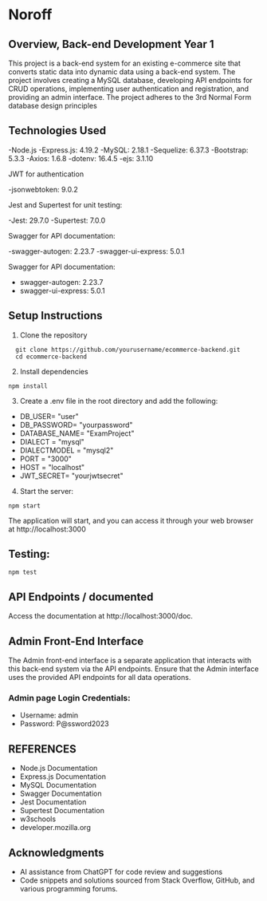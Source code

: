 # Noroff

## Overview, Back-end Development Year 1

This project is a back-end system for an existing e-commerce site that converts static data into dynamic data using a back-end system. The project involves creating a MySQL database, developing API endpoints for CRUD operations, implementing user authentication and registration, and providing an admin interface. The project adheres to the 3rd Normal Form database design principles

## Technologies Used

-Node.js
-Express.js: 4.19.2
-MySQL: 2.18.1
-Sequelize: 6.37.3
-Bootstrap: 5.3.3
-Axios: 1.6.8
-dotenv: 16.4.5
-ejs: 3.1.10

JWT for authentication

-jsonwebtoken: 9.0.2

Jest and Supertest for unit testing:

-Jest: 29.7.0
-Supertest: 7.0.0

Swagger for API documentation:

-swagger-autogen: 2.23.7
-swagger-ui-express: 5.0.1

Swagger for API documentation:

- swagger-autogen: 2.23.7
- swagger-ui-express: 5.0.1

## Setup Instructions

1. Clone the repository

```
  git clone https://github.com/yourusername/ecommerce-backend.git
  cd ecommerce-backend
```

2. Install dependencies

```
npm install
```

3. Create a .env file in the root directory and add the following:

- DB_USER= "user"
- DB_PASSWORD= "yourpassword"
- DATABASE_NAME= "ExamProject"
- DIALECT = "mysql"
- DIALECTMODEL = "mysql2"
- PORT = "3000"
- HOST = "localhost"
- JWT_SECRET= "yourjwtsecret"

4. Start the server:

```
npm start
```

The application will start, and you can access it through your web browser at http://localhost:3000

## Testing:

```
npm test
```

## API Endpoints / documented

Access the documentation at http://localhost:3000/doc.

## Admin Front-End Interface

The Admin front-end interface is a separate application that interacts with this back-end system via the API endpoints. Ensure that the Admin interface uses the provided API endpoints for all data operations.

### Admin page Login Credentials:

- Username: admin
- Password: P@ssword2023

## REFERENCES

- Node.js Documentation
- Express.js Documentation
- MySQL Documentation
- Swagger Documentation
- Jest Documentation
- Supertest Documentation
- w3schools
- developer.mozilla.org

## Acknowledgments

- AI assistance from ChatGPT for code review and suggestions
- Code snippets and solutions sourced from Stack Overflow, GitHub, and various programming forums.
